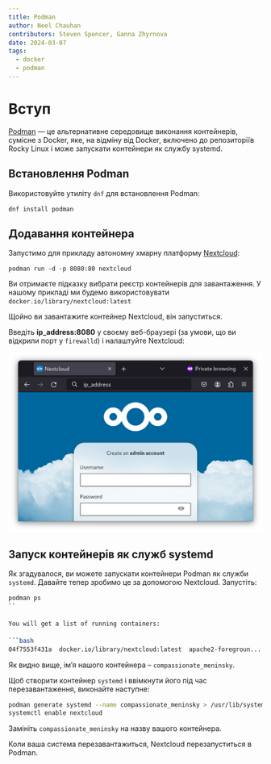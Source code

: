 ```yaml
---
title: Podman
author: Neel Chauhan
contributors: Steven Spencer, Ganna Zhyrnova
date: 2024-03-07
tags:
  - docker
  - podman
---
```


# Вступ

[Podman](https://podman.io/) — це альтернативне середовище виконання контейнерів, сумісне з Docker, яке, на відміну від Docker, включено до репозиторіїв Rocky Linux і може запускати контейнери як службу systemd.

## Встановлення Podman

Використовуйте утиліту `dnf` для встановлення Podman:

```
dnf install podman
```

## Додавання контейнера

Запустимо для прикладу автономну хмарну платформу [Nextcloud](https://nextcloud.com/):

```
podman run -d -p 8080:80 nextcloud
```

Ви отримаєте підказку вибрати реєстр контейнерів для завантаження. У нашому прикладі ми будемо використовувати `docker.io/library/nextcloud:latest`

Щойно ви завантажите контейнер Nextcloud, він запуститься.

Введіть **ip_address:8080** у своєму веб-браузері (за умови, що ви відкрили порт у `firewalld`) і налаштуйте Nextcloud:

![Nextcloud in container](../images/podman_nextcloud.png)

## Запуск контейнерів як служб systemd

Як згадувалося, ви можете запускати контейнери Podman як служби `systemd`. Давайте тепер зробимо це за допомогою Nextcloud. Запустіть:

````bash
podman ps
``

You will get a list of running containers:

```bash
04f7553f431a  docker.io/library/nextcloud:latest  apache2-foregroun...  5 minutes ago  Up 5 minutes  0.0.0.0:8080->80/tcp  compassionate_meninsky
````

Як видно вище, ім’я нашого контейнера – `compassionate_meninsky`.

Щоб створити контейнер `systemd` і ввімкнути його під час перезавантаження, виконайте наступне:

```bash
podman generate systemd --name compassionate_meninsky > /usr/lib/systemd/system/nextcloud.service
systemctl enable nextcloud
```

Замініть `compassionate_meninsky` на назву вашого контейнера.

Коли ваша система перезавантажиться, Nextcloud перезапуститься в Podman.
